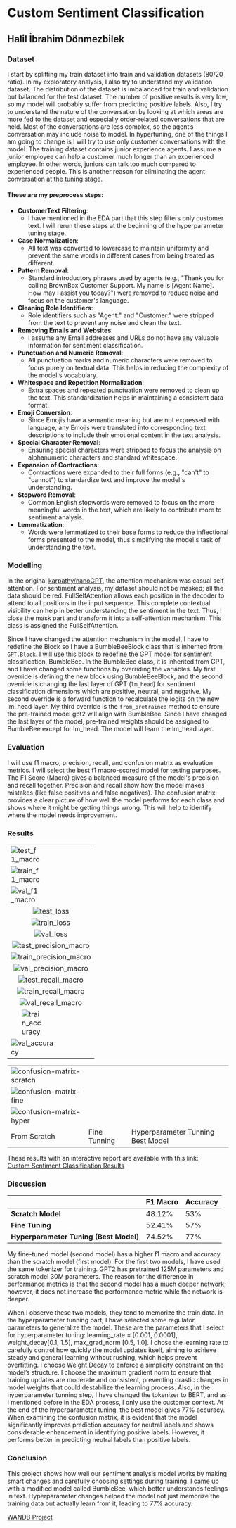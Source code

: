 # Custom Sentiment Classification

## Halil İbrahim Dönmezbilek

### Dataset
I start by splitting my train dataset into train and validation datasets (80/20 ratio). In my exploratory analysis, I also try to understand my validation dataset. The distribution of the dataset is imbalanced for train and validation but balanced for the test dataset. The number of positive results is very low, so my model will probably suffer from predicting positive labels. Also, I try to understand the nature of the conversation by looking at which areas are more fed to the dataset and especially order-related conversations that are held. Most of the conversations are less complex, so the agent’s conversation may include noise to model. In hypertuning, one of the things I am going to change is I will try to use only customer conversations with the model. The training dataset contains junior experience agents. I assume a junior employee can help a customer much longer than an experienced employee. In other words, juniors can talk too much compared to experienced people. This is another reason for eliminating the agent conversation at the tuning stage.

#### These are my preprocess steps:
- **CustomerText Filtering**:
  - I have mentioned in the EDA part that this step filters only customer text. I will rerun these steps at the beginning of the hyperparameter tuning stage.
- **Case Normalization**:
  - All text was converted to lowercase to maintain uniformity and prevent the same words in different cases from being treated as different.
- **Pattern Removal**:
  - Standard introductory phrases used by agents (e.g., "Thank you for calling BrownBox Customer Support. My name is [Agent Name]. How may I assist you today?") were removed to reduce noise and focus on the customer's language.
- **Cleaning Role Identifiers**:
  - Role identifiers such as "Agent:" and "Customer:" were stripped from the text to prevent any noise and clean the text.
- **Removing Emails and Websites**:
  - I assume any Email addresses and URLs do not have any valuable information for sentiment classification.
- **Punctuation and Numeric Removal**:
  - All punctuation marks and numeric characters were removed to focus purely on textual data. This helps in reducing the complexity of the model's vocabulary.
- **Whitespace and Repetition Normalization**:
  - Extra spaces and repeated punctuation were removed to clean up the text. This standardization helps in maintaining a consistent data format.
- **Emoji Conversion**:
  - Since Emojis have a semantic meaning but are not expressed with language, any Emojis were translated into corresponding text descriptions to include their emotional content in the text analysis.
- **Special Character Removal**:
  - Ensuring special characters were stripped to focus the analysis on alphanumeric characters and standard whitespace.
- **Expansion of Contractions**:
  - Contractions were expanded to their full forms (e.g., "can't" to "cannot") to standardize text and improve the model's understanding.
- **Stopword Removal**:
  - Common English stopwords were removed to focus on the more meaningful words in the text, which are likely to contribute more to sentiment analysis.
- **Lemmatization**:
  - Words were lemmatized to their base forms to reduce the inflectional forms presented to the model, thus simplifying the model's task of understanding the text.

### Modelling
In the original [karpathy/nanoGPT](https://github.com/karpathy/nanoGPT), the attention mechanism was casual self-attention. For sentiment analysis, my dataset should not be masked; all the data should be red. FullSelfAttention allows each position in the decoder to attend to all positions in the input sequence. This complete contextual visibility can help in better understanding the sentiment in the text. Thus, I close the mask part and transform it into a self-attention mechanism. This class is assigned the FullSelfAttention.

Since I have changed the attention mechanism in the model, I have to redefine the Block so I have a BumbleBeeBlock class that is inherited from `GPT.Block`. I will use this block to redefine the GPT model for sentiment classification, BumbleBee. In the BumbleBee class, it is inherited from GPT, and I have changed some functions by overriding the variables. My first override is defining the new block using BumbleBeeBlock, and the second override is changing the last layer of GPT (`lm_head`) for sentiment classification dimensions which are positive, neutral, and negative. My second override is a forward function to recalculate the logits on the new lm_head layer. My third override is the `from_pretrained` method to ensure the pre-trained model gpt2 will align with BumbleBee. Since I have changed the last layer of the model, pre-trained weights should be assigned to BumbleBee except for lm_head. The model will learn the lm_head layer.

### Evaluation
I will use f1 macro, precision, recall, and confusion matrix as evaluation metrics. I will select the best f1 macro-scored model for testing purposes. The F1 Score (Macro) gives a balanced measure of the model's precision and recall together. Precision and recall show how the model makes mistakes (like false positives and false negatives). The confusion matrix provides a clear picture of how well the model performs for each class and shows where it might be getting things wrong. This will help to identify where the model needs improvement.

### Results
<table style="width:100%;">
  <tr>
    <td style="width:33.33%; display:flex; justify-content:center; align-items:center;"><img src="https://github.com/halildonmezbilek/CustomSentimentClassification/assets/40296559/8f999cbc-6472-42ce-a7b7-ad4e0cb2aaa0" alt="test_f1_macro" style="max-width:100%;"></td>
    <td style="width:33.33%; display:flex; justify-content:center; align-items:center;"><img src="https://github.com/halildonmezbilek/CustomSentimentClassification/assets/40296559/8dfd6c9e-ad79-4f26-862a-ca63b2dc197f" alt="train_f1_macro" style="max-width:100%;"></td>
    <td style="width:33.33%; display:flex; justify-content:center; align-items:center;"><img src="https://github.com/halildonmezbilek/CustomSentimentClassification/assets/40296559/4cea22d0-0dfa-4f2b-8ad7-2fc92f89ec1e" alt="val_f1_macro" style="max-width:100%;"></td>
  </tr>
  <tr>
    <td style="display:flex; justify-content:center; align-items:center;"><img src="https://github.com/halildonmezbilek/CustomSentimentClassification/assets/40296559/30ddc07a-34e5-4894-bc88-ace935623544" alt="test_loss" style="max-width:100%;"></td>
    <td style="display:flex; justify-content:center; align-items:center;"><img src="https://github.com/halildonmezbilek/CustomSentimentClassification/assets/40296559/1a3b4ac6-c670-45ee-87c9-10e50aa70db2" alt="train_loss" style="max-width:100%;"></td>
    <td style="display:flex; justify-content:center; align-items:center;"><img src="https://github.com/halildonmezbilek/CustomSentimentClassification/assets/40296559/ff02892e-3f5e-4023-b01d-64e341e77dec" alt="val_loss" style="max-width:100%;"></td>
  </tr>
  <tr>
    <td style="display:flex; justify-content:center; align-items:center;"><img src="https://github.com/halildonmezbilek/CustomSentimentClassification/assets/40296559/5d59ec9f-d5c3-4314-ada0-7d716d16c882" alt="test_precision_macro" style="max-width:100%;"></td>
    <td style="display:flex; justify-content:center; align-items:center;"><img src="https://github.com/halildonmezbilek/CustomSentimentClassification/assets/40296559/cbf25935-9d40-42d5-986d-6bad67a243a5" alt="train_precision_macro" style="max-width:100%;"></td>
    <td style="display:flex; justify-content:center; align-items:center;"><img src="https://github.com/halildonmezbilek/CustomSentimentClassification/assets/40296559/e4b79663-d23d-4573-a290-03142f94c0ab" alt="val_precision_macro" style="max-width:100%;"></td>
  </tr>
  <tr>
    <td style="display:flex; justify-content:center; align-items:center;"><img src="https://github.com/halildonmezbilek/CustomSentimentClassification/assets/40296559/1ff21405-1b7a-4e7f-8caa-70e688b9f261" alt="test_recall_macro" style="max-width:100%;"></td>
    <td style="display:flex; justify-content:center; align-items:center;"><img src="https://github.com/halildonmezbilek/CustomSentimentClassification/assets/40296559/2f31e7c3-9a6e-47cd-b1a2-431e7eca2e82" alt="train_recall_macro" style="max-width:100%;"></td>
    <td style="display:flex; justify-content:center; align-items:center;"><img src="https://github.com/halildonmezbilek/CustomSentimentClassification/assets/40296559/aeb59196-1d3d-4f51-9e96-f9765ff4fa01" alt="val_recall_macro" style="max-width:100%;"></td>
  </tr>
  <tr>
    <td colspan="2" style="width:50%; display:flex; justify-content:center; align-items:center;"><img src="https://github.com/halildonmezbilek/CustomSentimentClassification/assets/40296559/b3e5dd3c-0db9-444a-b56c-6e651b8ffb4f" alt="train_accuracy" style="max-width:50%;"></td>
    <td style="width:50%; display:flex; justify-content:center; align-items:center;"><img src="https://github.com/halildonmezbilek/CustomSentimentClassification/assets/40296559/09d4467f-1e7b-4e2f-9eb4-7bae0bbd91f7" alt="val_accuracy" style="max-width:100%;"></td>
  </tr>
</table>

<table style="width:100%;">
  <tr>
    <td style="display:flex; justify-content:center; align-items:center;"><img src="https://github.com/halildonmezbilek/CustomSentimentClassification/assets/40296559/60e759a5-bb6a-4859-b0c1-9a0e8ed0ef66" alt="confusion-matrix-scratch" style="max-width:100%;" ></td>
    <td style="display:flex; justify-content:center; align-items:center;"><img src="https://github.com/halildonmezbilek/CustomSentimentClassification/assets/40296559/60f4d749-c63f-4395-80d4-97fe06c7085d" alt="confusion-matrix-fine" style="max-width:100%;" ></td>
    <td style="display:flex; justify-content:center; align-items:center;"><img src="https://github.com/halildonmezbilek/CustomSentimentClassification/assets/40296559/7f61af01-aac4-4d1a-bbeb-02fa2dd3941e" alt="confusion-matrix-hyper" style="max-width:100%;" ></td>
  </tr>
  <tr>
    <td>From Scratch</td>
    <td>Fine Tunning</td>
    <td>Hyperparameter Tunning Best Model</td>
  </tr>
</table>







These results with an interactive report are available with this link:  
[Custom Sentiment Classification Results](https://wandb.ai/halil-donmezbilek/Custom-Sentiment-Classification/reports/Custom-Sentiment-Classification-Results--Vmlldzo4NTAyNjMx)

### Discussion
|                               | F1 Macro | Accuracy |
|-------------------------------|----------|----------|
| **Scratch Model**             | 48.12%   | 53%      |
| **Fine Tuning**               | 52.41%   | 57%      |
| **Hyperparameter Tuning (Best Model)** | 74.52%   | 77%      |



My fine-tuned model (second model) has a higher f1 macro and accuracy than the scratch model (first model). For the first two models, I have used the same tokenizer for training. GPT2 has pretrained 125M parameters and scratch model 30M parameters. The reason for the difference in performance metrics is that the second model has a much deeper network; however, it does not increase the performance metric while the network is deeper.

When I observe these two models, they tend to memorize the train data. In the hyperparameter tunning part, I have selected some regulator parameters to generalize the model. These are the parameters that I select for hyperparameter tuning: learning_rate = [0.001, 0.0001], weight_decay[0.1, 1.5], max_grad_norm [0.5, 1.0]. I chose the learning rate to carefully control how quickly the model updates itself, aiming to achieve steady and general learning without rushing, which helps prevent overfitting. I choose Weight Decay to enforce a simplicity constraint on the model’s structure. I choose the maximum gradient norm to ensure that training updates are moderate and consistent, preventing drastic changes in model weights that could destabilize the learning process. Also, in the hyperparameter tunning step, I have changed the tokenizer to BERT, and as I mentioned before in the EDA process, I only use the customer context. At the end of the hyperparameter tuning, the best model gives 77% accuracy. When examining the confusion matrix, it is evident that the model significantly improves prediction accuracy for neutral labels and shows considerable enhancement in identifying positive labels. However, it performs better in predicting neutral labels than positive labels.

### Conclusion
This project shows how well our sentiment analysis model works by making smart changes and carefully choosing settings during training. I came up with a modified model called BumbleBee, which better understands feelings in text. Hyperparameter changes helped the model not just memorize the training data but actually learn from it, leading to 77% accuracy.

[WANDB Project](https://wandb.ai/halil-donmezbilek/Custom-Sentiment-Classification?nw=nwuserhalildonmezbilek)
